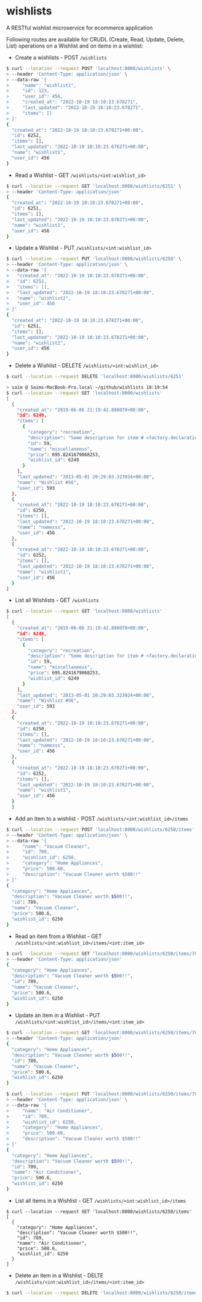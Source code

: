 # wishlists
A RESTful wishlist microservice for ecommerce application

Following routes are available for CRUDL (Create, Read, Update, Delete, List) operations
on a Wishlist and on items in a wishlist:

- Create a wishlists - POST `/wishlists`

```sh
$ curl --location --request POST 'localhost:8000/wishlists' \
> --header 'Content-Type: application/json' \
> --data-raw '{
>     "name": "wishlist1",
>     "id": 123,
>     "user_id": 456,
>     "created_at": "2022-10-19 18:10:23.678271",
>     "last_updated": "2022-10-19 18:10:23.678271",
>     "items": []
> }'
{
  "created_at": "2022-10-19 18:10:23.678271+00:00",
  "id": 6252,
  "items": [],
  "last_updated": "2022-10-19 18:10:23.678271+00:00",
  "name": "wishlist1",
  "user_id": 456
}
```


- Read a Wishlist - GET `/wishlists/<int:wishlist_id>`
```sh
$ curl --location --request GET 'localhost:8000/wishlists/6251' \
> --header 'Content-Type: application/json'
{
  "created_at": "2022-10-19 18:10:23.678271+00:00",
  "id": 6251,
  "items": [],
  "last_updated": "2022-10-19 18:10:23.678271+00:00",
  "name": "wishlist1",
  "user_id": 456
}
```

- Update a Wishlist - PUT `/wishlists/<int:wishlist_id>`
```sh
$ curl --location --request PUT 'localhost:8000/wishlists/6250' \
> --header 'Content-Type: application/json' \
> --data-raw '{
>   "created_at": "2022-10-19 18:10:23.678271+00:00",
>   "id": 6251,
>   "items": [],
>   "last_updated": "2022-10-19 18:10:23.678271+00:00",
>   "name": "wishlist2",
>   "user_id": 456
> }'
{
  "created_at": "2022-10-19 18:10:23.678271+00:00",
  "id": 6251,
  "items": [],
  "last_updated": "2022-10-19 18:10:23.678271+00:00",
  "name": "wishlist2",
  "user_id": 456
}
```

- Delete a Wishlist - DELETE `/wishlists/<int:wishlist_id>`
```sh
$ curl --location --request DELETE 'localhost:8000/wishlists/6251'

> saim @ Saims-MacBook-Pro.local ~/github/wishlists 18:19:54
$ curl --location --request GET 'localhost:8000/wishlists'
[
  {
    "created_at": "2019-06-06 21:19:42.898070+00:00",
    "id": 6249,
    "items": [
      {
        "category": "recreation",
        "description": "Some description for item # <factory.declarations.Sequence object at 0x7f481ab94fa0>",
        "id": 59,
        "name": "miscellaneous",
        "price": 695.8241679068253,
        "wishlist_id": 6249
      }
    ],
    "last_updated": "2013-05-01 20:29:03.323924+00:00",
    "name": "Wishlist #56",
    "user_id": 593
  },
  {
    "created_at": "2022-10-19 18:10:23.678271+00:00",
    "id": 6250,
    "items": [],
    "last_updated": "2022-10-19 18:10:23.678271+00:00",
    "name": "namesss",
    "user_id": 456
  },
  {
    "created_at": "2022-10-19 18:10:23.678271+00:00",
    "id": 6252,
    "items": [],
    "last_updated": "2022-10-19 18:10:23.678271+00:00",
    "name": "wishlist1",
    "user_id": 456
  }
]
```

- List all Wishlists - GET `/wishlists`
```sh
$ curl --location --request GET 'localhost:8000/wishlists'
[
  {
    "created_at": "2019-06-06 21:19:42.898070+00:00",
    "id": 6249,
    "items": [
      {
        "category": "recreation",
        "description": "Some description for item # <factory.declarations.Sequence object at 0x7f481ab94fa0>",
        "id": 59,
        "name": "miscellaneous",
        "price": 695.8241679068253,
        "wishlist_id": 6249
      }
    ],
    "last_updated": "2013-05-01 20:29:03.323924+00:00",
    "name": "Wishlist #56",
    "user_id": 593
  },
  {
    "created_at": "2022-10-19 18:10:23.678271+00:00",
    "id": 6250,
    "items": [],
    "last_updated": "2022-10-19 18:10:23.678271+00:00",
    "name": "namesss",
    "user_id": 456
  },
  {
    "created_at": "2022-10-19 18:10:23.678271+00:00",
    "id": 6252,
    "items": [],
    "last_updated": "2022-10-19 18:10:23.678271+00:00",
    "name": "wishlist1",
    "user_id": 456
  }
  ]
  ```


- Add an item to a wishlist - POST `/wishlists/<int:wishlist_id>/items`
```sh
$ curl --location --request POST 'localhost:8000/wishlists/6250/items' \
> --header 'Content-Type: application/json' \
> --data-raw '{
>     "name": "Vacuum Cleaner",
>     "id": 789,
>     "wishlist_id": 6250,
>     "category": "Home Appliances",
>     "price": 500.60,
>     "description": "Vacuum Cleaner worth $500!!"
> }'
{
  "category": "Home Appliances",
  "description": "Vacuum Cleaner worth $500!!",
  "id": 789,
  "name": "Vacuum Cleaner",
  "price": 500.6,
  "wishlist_id": 6250
}
```

- Read an item from a Wishlist - GET `/wishlists/<int:wishlist_id>/items/<int:item_id>`
```sh
$ curl --location --request GET 'localhost:8000/wishlists/6250/items/789' \
> --header 'Content-Type: application/json'
{
  "category": "Home Appliances",
  "description": "Vacuum Cleaner worth $500!!",
  "id": 789,
  "name": "Vacuum Cleaner",
  "price": 500.6,
  "wishlist_id": 6250
}
```

- Update an item in a Wishlist - PUT `/wishlists/<int:wishlist_id>/items/<int:item_id>`
```sh
$ curl --location --request GET 'localhost:8000/wishlists/6250/items/789' \
> --header 'Content-Type: application/json'
{
  "category": "Home Appliances",
  "description": "Vacuum Cleaner worth $500!!",
  "id": 789,
  "name": "Vacuum Cleaner",
  "price": 500.6,
  "wishlist_id": 6250
}

$ curl --location --request PUT 'localhost:8000/wishlists/6250/items/789' \
> --header 'Content-Type: application/json' \
> --data-raw '{
>     "name": "Air Conditioner",
>     "id": 789,
>     "wishlist_id": 6250,
>     "category": "Home Appliances",
>     "price": 500.60,
>     "description": "Vacuum Cleaner worth $500!!"
> }'
{
  "category": "Home Appliances",
  "description": "Vacuum Cleaner worth $500!!",
  "id": 789,
  "name": "Air Conditioner",
  "price": 500.6,
  "wishlist_id": 6250
}
```


- List all items in a Wishlist - GET `/wishlists/<int:wishlist_id>/items`
```
$ curl --location --request GET 'localhost:8000/wishlists/6250/items'
[
  {
    "category": "Home Appliances",
    "description": "Vacuum Cleaner worth $500!!",
    "id": 789,
    "name": "Air Conditioner",
    "price": 500.6,
    "wishlist_id": 6250
  }
]
```

- Delete an item in a Wishlist - DELTE `/wishlists/<int:wishlist_id>/items/<int:item_id>`
```sh
$ curl --location --request DELETE 'localhost:8000/wishlists/6250/items/789'
```